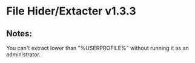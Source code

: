 # File Hider/Extacter v1.3.3

## Notes:
You can't extract lower than "%USERPROFILE%" without running it as an administrator.
